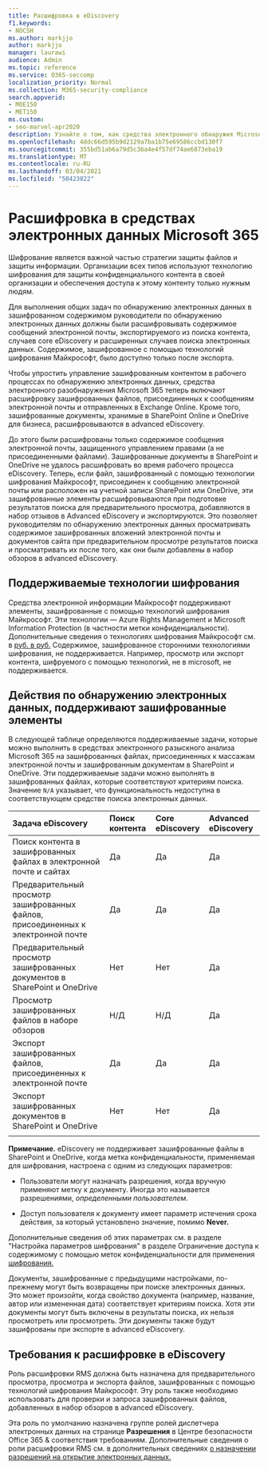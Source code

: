 ```yaml
---
title: Расшифровка в eDiscovery
f1.keywords:
- NOCSH
ms.author: markjjo
author: markjjo
manager: laurawi
audience: Admin
ms.topic: reference
ms.service: O365-seccomp
localization_priority: Normal
ms.collection: M365-security-compliance
search.appverid:
- MOE150
- MET150
ms.custom:
- seo-marvel-apr2020
description: Узнайте о том, как средства электронного обнаружия Microsoft 365 обрабатывают зашифрованные документы, присоединенные к электронным сообщениям и хранимые в SharePoint Online и OneDrive для бизнеса.
ms.openlocfilehash: 4ddc66d595b9d2129a7ba1b75e69586ccbd130f7
ms.sourcegitcommit: 355bd51ab6a79d5c36a4e4f57df74ae6873eba19
ms.translationtype: MT
ms.contentlocale: ru-RU
ms.lasthandoff: 03/04/2021
ms.locfileid: "50423822"
---
```

# <a name="decryption-in-microsoft-365-ediscovery-tools"></a>Расшифровка в средствах электронных данных Microsoft 365

Шифрование является важной частью стратегии защиты файлов и защиты информации. Организации всех типов используют технологию шифрования для защиты конфиденциального контента в своей организации и обеспечения доступа к этому контенту только нужным людям.

Для выполнения общих задач по обнаружению электронных данных в зашифрованном содержимом руководители по обнаружению электронных данных должны были расшифровывать содержимое сообщений электронной почты, экспортируемого из поиска контента, случаев core eDiscovery и расширенных случаев поиска электронных данных. Содержимое, зашифрованное с помощью технологий шифрования Майкрософт, было доступно только после экспорта.

Чтобы упростить управление зашифрованным контентом в рабочего процессах по обнаружению электронных данных, средства электронного разобнаружения Microsoft 365 теперь включают расшифровку зашифрованных файлов, присоединенных к сообщениям электронной почты и отправленных в Exchange Online. Кроме того, зашифрованные документы, хранимые в SharePoint Online и OneDrive для бизнеса, расшифровываются в advanced eDiscovery. 

До этого были расшифрованы только содержимое сообщения электронной почты, защищенного управлением правами (а не присоединенными файлами). Зашифрованные документы в SharePoint и OneDrive не удалось расшифровать во время рабочего процесса eDiscovery. Теперь, если файл, зашифрованный с помощью технологии шифрования Майкрософт, присоединен к сообщению электронной почты или расположен на учетной записи SharePoint или OneDrive, эти зашифрованные элементы расшифровываются при подготовке результатов поиска для предварительного просмотра, добавляются в набор отзывов в Advanced eDiscovery и экспортируются. Это позволяет руководителям по обнаружению электронных данных просматривать содержимое зашифрованных вложений электронной почты и документов сайта при предварительном просмотре результатов поиска и просматривать их после того, как они были добавлены в набор обзоров в advanced eDiscovery.

## <a name="supported-encryption-technologies"></a>Поддерживаемые технологии шифрования

Средства электронной информации Майкрософт поддерживают элементы, зашифрованные с помощью технологий шифрования Майкрософт. Эти технологии — Azure Rights Management и Microsoft Information Protection (в частности метки конфиденциальности). Дополнительные сведения о технологиях шифрования Майкрософт см. в [руб. в руб.](encryption.md) Содержимое, зашифрованное сторонними технологиями шифрования, не поддерживается. Например, просмотр или экспорт контента, шифруемого с помощью технологий, не в microsoft, не поддерживается.

## <a name="ediscovery-activities-that-support-encrypted-items"></a>Действия по обнаружению электронных данных, поддерживают зашифрованные элементы

В следующей таблице определяются поддерживаемые задачи, которые можно выполнить в средствах электронного разыскного анализа Microsoft 365 на зашифрованных файлах, присоединенных к массажам электронной почты и зашифрованным документам в SharePoint и OneDrive. Эти поддерживаемые задачи можно выполнять в зашифрованных файлах, которые соответствуют критериям поиска. Значение `N/A` указывает, что функциональность недоступна в соответствующем средстве поиска электронных данных.

|Задача eDiscovery  |Поиск контента  |Core eDiscovery  |Advanced eDiscovery  |
|:---------|:---------|:---------|:---------|
|Поиск контента в зашифрованных файлах в электронной почте и сайтах     |Да      |Да      |Да      |
|Предварительный просмотр зашифрованных файлов, присоединенных к электронной почте     |Да      |Да     |Да       |
|Предварительный просмотр зашифрованных документов в SharePoint и OneDrive|Нет      |Нет    |Да       |
|Просмотр зашифрованных файлов в наборе обзоров    |Н/Д      |Н/Д        | Да        |
|Экспорт зашифрованных файлов, присоединенных к электронной почте    |Да       |Да  |Да    |
|Экспорт зашифрованных документов в SharePoint и OneDrive    |Нет       |Нет  |Да    |
|||||

**Примечание.** eDiscovery не поддерживает зашифрованные файлы в SharePoint и OneDrive, когда метка конфиденциальности, применяемая для шифрования, настроена с одним из следующих параметров:

- Пользователи могут назначать разрешения, когда вручную применяют метку к документу. Иногда это называется разрешениями, *определенными пользователем.*<br/>

- Доступ пользователя к документу имеет параметр истечения срока действия, за который установлено значение, помимо **Never.**

Дополнительные сведения об этих параметрах см. в разделе "Настройка параметров шифрования" в разделе Ограничение доступа к содержимому с помощью меток конфиденциальности для применения [шифрования.](encryption-sensitivity-labels.md#configure-encryption-settings)

Документы, зашифрованные с предыдущими настройками, по-прежнему могут быть возвращены при поиске электронных данных. Это может произойти, когда свойство документа (например, название, автор или измененная дата) соответствует критериям поиска. Хотя эти документы могут быть включены в результаты поиска, их нельзя просмотреть или просмотреть. Эти документы также будут зашифрованы при экспорте в advanced eDiscovery.

## <a name="requirements-for-decryption-in-ediscovery"></a>Требования к расшифровке в eDiscovery

Роль расшифровки RMS должна быть назначена для предварительного просмотра, просмотра и экспорта файлов, зашифрованных с помощью технологий шифрования Майкрософт. Эту роль также необходимо использовать для проверки и запроса зашифрованных файлов, добавленных в набор обзоров в advanced eDiscovery.

Эта роль по умолчанию назначена группе ролей диспетчера электронных данных на странице **Разрешения** в Центре безопасности Office 365 & соответствия требованиям. Дополнительные сведения о роли расшифровки RMS см. в дополнительных сведениях [о назначении разрешений на открытие электронных данных.](assign-ediscovery-permissions.md#rms-decrypt)
